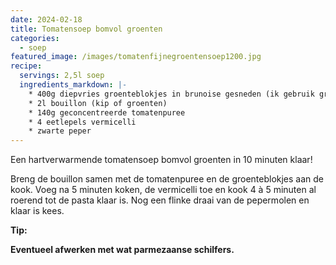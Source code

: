 ```yaml
---
date: 2024-02-18
title: Tomatensoep bomvol groenten
categories:
  - soep
featured_image: /images/tomatenfijnegroentensoep1200.jpg
recipe:
  servings: 2,5l soep
  ingredients_markdown: |-
    * 400g diepvries groenteblokjes in brunoise gesneden (ik gebruik graag Boni, mengeling wortel,ui,prei,knolselder)
    * 2l bouillon (kip of groenten)
    * 140g geconcentreerde tomatenpuree
    * 4 eetlepels vermicelli    * zwarte peper
---
```

Een hartverwarmende tomatensoep bomvol groenten in 10 minuten klaar!

<!--more-->

Breng de bouillon samen met de tomatenpuree en de groenteblokjes aan de kook.
Voeg na 5 minuten koken, de vermicelli toe en kook 4 à 5 minuten al roerend tot de pasta klaar is. 
Nog een flinke draai van de pepermolen en klaar is kees. 


<b>Tip: <b/>

Eventueel afwerken met wat parmezaanse schilfers.

